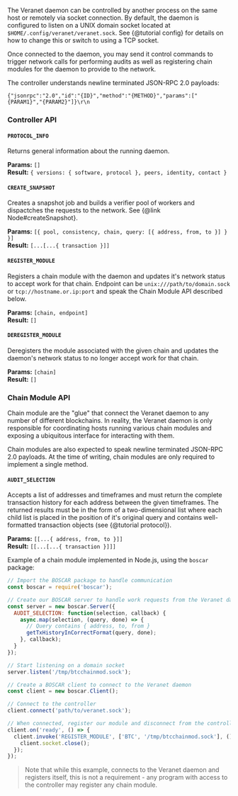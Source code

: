 The Veranet daemon can be controlled by another process on the same host or 
remotely via socket connection. By default, the daemon is configured to 
listen on a UNIX domain socket located at `$HOME/.config/veranet/veranet.sock`.
See {@tutorial config} for details on how to change this or switch to using 
a TCP socket.

Once connected to the daemon, you may send it control commands to trigger 
network calls for performing audits as well as registering chain modules for 
the daemon to provide to the network.

The controller understands newline terminated JSON-RPC 2.0 payloads:

```
{"jsonrpc":"2.0","id":"{ID}","method":"{METHOD}","params":["{PARAM1}","{PARAM2}"]}\r\n
```

### Controller API

#### `PROTOCOL_INFO`

Returns general information about the running daemon. 

**Params:** `[]`  
**Result:** `{ versions: { software, protocol }, peers, identity, contact }`

#### `CREATE_SNAPSHOT`

Creates a snapshot job and builds a verifier pool of workers and dispactches
the requests to the network. See {@link Node#createSnapshot}.

**Params:** `[{ pool, consistency, chain, query: [{ address, from, to }] } }]`  
**Result:** `[...[...{ transaction }]]`

#### `REGISTER_MODULE`

Registers a chain module with the daemon and updates it's network status to 
accept work for that chain. Endpoint can be `unix:///path/to/domain.sock` or 
`tcp://hostname.or.ip:port` and speak the Chain Module API described below.

**Params:** `[chain, endpoint]`  
**Result:** `[]`

#### `DEREGISTER_MODULE`

Deregisters the module associated with the given chain and updates the daemon's 
network status to no longer accept work for that chain.

**Params:** `[chain]`  
**Result:** `[]`

### Chain Module API

Chain module are the "glue" that connect the Veranet daemon to any number of 
different blockchains. In reality, the Veranet daemon is only responsible for
coordinating hosts running various chain modules and exposing a ubiquitous 
interface for interacting with them.

Chain modules are also expected to speak newline terminated JSON-RPC 2.0 
payloads. At the time of writing, chain modules are only required to implement 
a single method.

#### `AUDIT_SELECTION`

Accepts a list of addresses and timeframes and must return the complete 
transaction history for each address between the given timeframes. The 
returned results must be in the form of a two-dimensional list where each 
child list is placed in the position of it's original query and contains 
well-formatted transaction objects (see {@tutorial protocol}).

**Params:** `[[...{ address, from, to }]]`  
**Result:** `[[...[...{ transaction }]]]`

Example of a chain module implemented in Node.js, using the `boscar` package:

```js
// Import the BOSCAR package to handle communication
const boscar = require('boscar');

// Create our BOSCAR server to handle work requests from the Veranet daemon
const server = new boscar.Server({
  AUDIT_SELECTION: function(selection, callback) {
    async.map(selection, (query, done) => {
      // Query contains { address, to, from }
      getTxHistoryInCorrectFormat(query, done);
    }, callback);
  }
});

// Start listening on a domain socket
server.listen('/tmp/btcchainmod.sock');

// Create a BOSCAR client to connect to the Veranet daemon
const client = new boscar.Client();

// Connect to the controller
client.connect('path/to/veranet.sock');

// When connected, register our module and disconnect from the controller
client.on('ready', () => {
  client.invoke('REGISTER_MODULE', ['BTC', '/tmp/btcchainmod.sock'], () => {
    client.socket.close();
  });
});
```

> Note that while this example, connects to the Veranet daemon and registers
> itself, this is not a requirement - any program with access to the controller 
> may register any chain module.
